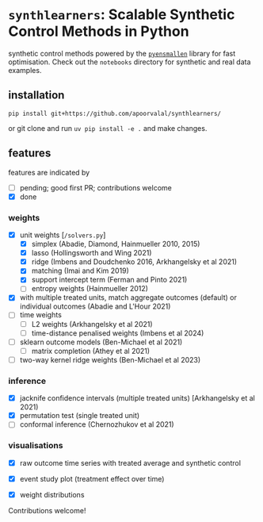 # `synthlearners`: Scalable Synthetic Control Methods in Python

synthetic control methods powered by the [`pyensmallen`](https://github.com/apoorvalal/pyensmallen) library for fast optimisation.
Check out the `notebooks` directory for synthetic and real data examples. 


## installation

```
pip install git+https://github.com/apoorvalal/synthlearners/
```

or git clone and run `uv pip install -e .` and make changes. 

## features 

features are indicated by 
- [ ] pending; good first PR; contributions welcome 
- [x] done

### weights
  - [x] unit weights [`/solvers.py`] 
    - [x] simplex (Abadie, Diamond, Hainmueller 2010, 2015)
    - [x] lasso (Hollingsworth and Wing 2021)
    - [x] ridge (Imbens and Doudchenko 2016, Arkhangelsky et al 2021)
    - [x] matching (Imai and Kim 2019)
    - [x] support intercept term (Ferman and Pinto 2021)
    - [ ] entropy weights (Hainmueller 2012)    
  - [x] with multiple treated units, match aggregate outcomes (default) or individual outcomes (Abadie and L'Hour 2021)
  - [ ] time weights
    - [ ] L2 weights (Arkhangelsky et al 2021)
    - [ ] time-distance penalised weights (Imbens et al 2024) 
  - [ ] sklearn outcome models (Ben-Michael et al 2021)
    - [ ] matrix completion (Athey et al 2021)   
  - [ ] two-way kernel ridge weights (Ben-Michael et al 2023)

### inference
- [x] jacknife confidence intervals (multiple treated units) [Arkhangelsky et al 2021)
- [x] permutation test (single treated unit)
- [ ] conformal inference (Chernozhukov et al 2021)

### visualisations
  - [x] raw outcome time series with treated average and synthetic control
  - [x] event study plot (treatment effect over time)
  - [x] weight distributions 



Contributions welcome!
